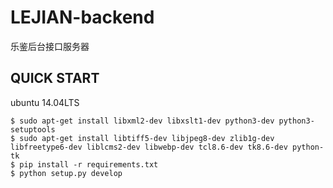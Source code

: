 LEJIAN-backend
=================

乐鉴后台接口服务器

## QUICK START

ubuntu 14.04LTS
```
$ sudo apt-get install libxml2-dev libxslt1-dev python3-dev python3-setuptools
$ sudo apt-get install libtiff5-dev libjpeg8-dev zlib1g-dev     libfreetype6-dev liblcms2-dev libwebp-dev tcl8.6-dev tk8.6-dev python-tk
$ pip install -r requirements.txt
$ python setup.py develop
```
